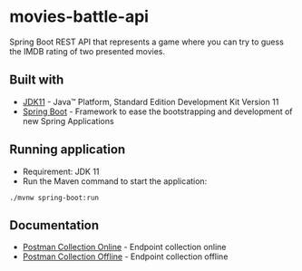 # movies-battle-api

Spring Boot REST API that represents a game where you can try to guess the IMDB rating of two presented movies.

## Built with

* 	[JDK11](https://www.oracle.com/technetwork/pt/java/javase/downloads/jdk8-downloads-2133151.html) - Java™ Platform, Standard Edition Development Kit Version 11
* 	[Spring Boot](https://spring.io/projects/spring-boot) - Framework to ease the bootstrapping and development of new Spring
     Applications
     
## Running application

- Requirement: JDK 11
- Run the Maven command to start the application:
```shell
./mvnw spring-boot:run
```

## Documentation

* [Postman Collection Online](https://www.getpostman.com/collections/8a3e905b3fb81d24b212) - Endpoint collection online
* [Postman Collection Offline](https://github.com/gabrielibson/movies-battle-api/blob/master/src/main/resources/docs/postman/MoviesBattleAPI.postman_collection.json) - Endpoint collection offline
